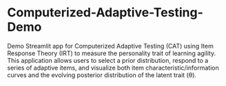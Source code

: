 # Computerized-Adaptive-Testing-Demo
Demo Streamlit app for Computerized Adaptive Testing (CAT) using Item Response Theory (IRT) to measure the personality trait of learning agility. This application allows users to select a prior distribution, respond to a series of adaptive items, and visualize both item characteristic/information curves and the evolving posterior distribution of the latent trait (θ).
